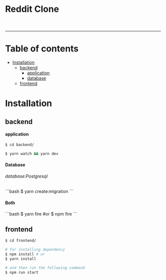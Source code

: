 # Reddit Clone
### 
<br />
<hr />

Table of contents
=================


<!--ts-->  
   * [Installation](#installation)
        * [backend](#backend)
	        * [application](#application)
	        * [database](#database)
        * [frontend](#frontend)
<!--te-->



Installation
============

backend
-------

<h4>application </h4>

```bash
$ cd backend/

$ yarn watch && yarn dev
```

<h4> Database </h4>

<h6> database:Postgresql </h6>
```bash
$ yarn create:migration
```


<h4> Both </h4>
```bash
$ yarn fire #or
$ npm fire
```


frontend
-------

```bash
$ cd frontend/

# for installing dependency
$ npm install # or
$ yarn install

# and then run the following command
$ npm run start
```